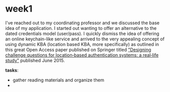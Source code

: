 **week1**
=======

I've reached out to my coordinating professor and we discussed the base idea of my application.
I started out wanting to offer an alternative to the dated credentials model (user/pass). I quickly dismiss the idea of offering an online keychain-like service and arrived to the very appealing concept of using dynamic KBA (location based KBA, more specifically) as outlined in this great Open Access paper published on Springer titled ["Designing challenge questions for location‐based authentication systems: a real‐life study"](http://link.springer.com/article/10.1186%2Fs13673-015-0032-3 "Link to published article") published June 2015.

**tasks**: 
 -	gather reading materials and organize them
 -	